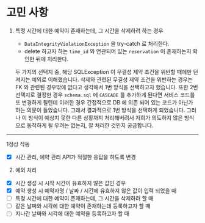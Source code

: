 # 고민 사항

1. 특정 시간에 대한 예약이 존재하는데, 그 시간을 삭제하려 하는 경우
    - `DataIntegrityViolationException` 을 try-catch 로 처리한다.
    - delete 하고자 하는 `time_id` 와 연관되어 있는 `reservation` 이 존재하는지 확인한 뒤에 처리한다.

   두 가지의 선택지 중, 해당 SQLException 이 무결성 제약 조건을 위반할 때에만 던져지는 예외로 이해했습니다.
   삭제와 관련된 무결성 제약 조건을 위반하는 경우는 FK 와 관련된 경우밖에 없다고 생각해서 1번 방식을 선택하고자 했습니다.
   또한 2번 선택지로 결정한 경우 `schema.sql` 에 `CASCADE` 를 추가하게 된다면 서비스 코드를 또 변경하게 될텐데 이러한 경우 간접적으로 DB 에 의존 되어 있는 코드가 아닌가 하는 의문이
   들었습니다.
   그래서 결과적으로 1번 방식을 선택하게 되었습니다. 그러나 이 방식이 예상치 못한 다른 상황까지 처리해버려서 저희가 의도하지 않은 방식으로 동작하게 될 우려는 없는지, 잘 처리한 것인지 궁금합니다.

---

1정상 작동

- [x] 시간 관리, 예약 관리 API가 적절한 응답을 하도록 변경

2. 예외 처리

- [x] 시간 생성 시 시작 시간이 유효하지 않은 값인 경우
- [x] 예약 생성 시 예약자명 / 날짜 / 시간에 유효하지 않은 값이 입력 되었을 때
- [ ] 특정 시간에 대한 예약이 존재하는데, 그 시간을 삭제하려 할 때
- [ ] 같은 날짜와 시각에 대한 예약이 존재하는데 등록하고자 할 때
- [ ] 지나간 날짜와 시각에 대한 예약을 등록하고자 할 때
